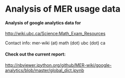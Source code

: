 Analysis of MER usage data
================

#### Analysis of google analytics data for

http://wiki.ubc.ca/Science:Math_Exam_Resources

Contact info: mer-wiki (at) math (dot) ubc (dot) ca


#### Check out the current report:

http://nbviewer.ipython.org/github/MER-wiki/google-analytics/blob/master/global_dict.ipynb


